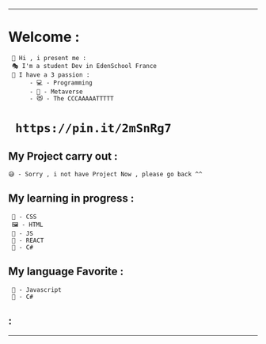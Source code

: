 <hr></hr>
<h1><strong>Welcome :</strong></h1>

     🎉 Hi , i present me :
     🎭 I'm a student Dev in EdenSchool France
     🎄 I have a 3 passion :
          - 💻 - Programming
          - 🥽 - Metaverse
          - 😻 - The CCCAAAAATTTTT
 <h1>
          
     https://pin.it/2mSnRg7
        
           
<h2><strong>My Project carry out :</strong></h2>

    😅 - Sorry , i not have Project Now , please go back ^^
    
<h2><strong>My learning in progress :</strong></h2>

     🎨 - CSS
     🖼 - HTML
     💍 - JS
     💎 - REACT
     🎱 - C#
    
<h2><strong>My language Favorite :</strong></h2>

     💍 - Javascript
     🎱 - C#
     
    
<h2><strong>:</strong></h2>
    
<hr></hr>
